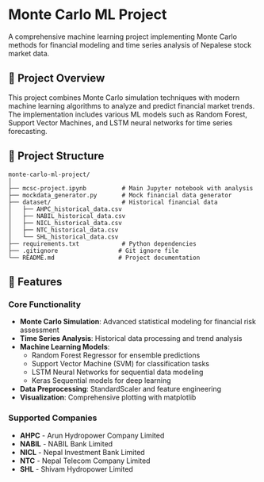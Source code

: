 # Monte Carlo ML Project

A comprehensive machine learning project implementing Monte Carlo methods for financial modeling and time series analysis of Nepalese stock market data.

## 🎯 Project Overview

This project combines Monte Carlo simulation techniques with modern machine learning algorithms to analyze and predict financial market trends. The implementation includes various ML models such as Random Forest, Support Vector Machines, and LSTM neural networks for time series forecasting.

## 📁 Project Structure

```
monte-carlo-ml-project/
│
├── mcsc-project.ipynb          # Main Jupyter notebook with analysis
├── mockdata_generator.py       # Mock financial data generator
├── dataset/                    # Historical financial data
│   ├── AHPC_historical_data.csv
│   ├── NABIL_historical_data.csv
│   ├── NICL_historical_data.csv
│   ├── NTC_historical_data.csv
│   └── SHL_historical_data.csv
├── requirements.txt            # Python dependencies
├── .gitignore                 # Git ignore file
└── README.md                  # Project documentation
```

## 🚀 Features

### Core Functionality
- **Monte Carlo Simulation**: Advanced statistical modeling for financial risk assessment
- **Time Series Analysis**: Historical data processing and trend analysis
- **Machine Learning Models**:
  - Random Forest Regressor for ensemble predictions
  - Support Vector Machine (SVM) for classification tasks
  - LSTM Neural Networks for sequential data modeling
  - Keras Sequential models for deep learning
- **Data Preprocessing**: StandardScaler and feature engineering
- **Visualization**: Comprehensive plotting with matplotlib

### Supported Companies
- **AHPC** - Arun Hydropower Company Limited
- **NABIL** - NABIL Bank Limited
- **NICL** - Nepal Investment Bank Limited
- **NTC** - Nepal Telecom Company Limited
- **SHL** - Shivam Hydropower Limited

